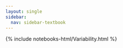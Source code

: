 ```yaml
---
layout: single
sidebar:
  nav: sidebar-textbook
---
```


{% include notebooks-html/Variability.html %}
